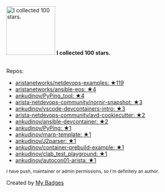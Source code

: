 <img src="https://my-badges.github.io/my-badges/stars-100.png" alt="I collected 100 stars." title="I collected 100 stars." width="128">
<strong>I collected 100 stars.</strong>
<br><br>

Repos:

* <a href="https://github.com/aristanetworks/netdevops-examples">aristanetworks/netdevops-examples: ★119</a>
* <a href="https://github.com/aristanetworks/ansible-eos">aristanetworks/ansible-eos: ★4</a>
* <a href="https://github.com/ankudinov/PyPing_tool">ankudinov/PyPing_tool: ★4</a>
* <a href="https://github.com/arista-netdevops-community/nornir-snapshot">arista-netdevops-community/nornir-snapshot: ★3</a>
* <a href="https://github.com/ankudinov/vscode-devcontainers-intro">ankudinov/vscode-devcontainers-intro: ★3</a>
* <a href="https://github.com/arista-netdevops-community/avd-cookiecutter">arista-netdevops-community/avd-cookiecutter: ★2</a>
* <a href="https://github.com/ankudinov/ansible-devcontainer">ankudinov/ansible-devcontainer: ★2</a>
* <a href="https://github.com/ankudinov/PyPing">ankudinov/PyPing: ★1</a>
* <a href="https://github.com/ankudinov/marp-template">ankudinov/marp-template: ★1</a>
* <a href="https://github.com/ankudinov/J2parser">ankudinov/J2parser: ★1</a>
* <a href="https://github.com/ankudinov/container-prebuild-example">ankudinov/container-prebuild-example: ★1</a>
* <a href="https://github.com/ankudinov/clab_test_playground">ankudinov/clab_test_playground: ★1</a>
* <a href="https://github.com/ankudinov/autocon01-arista">ankudinov/autocon01-arista: ★1</a>

<sup>I have push, maintainer or admin permissions, so I'm definitely an author.<sup>



Created by <a href="https://github.com/my-badges/my-badges">My Badges</a>